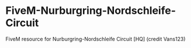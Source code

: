 # FiveM-Nurburgring-Nordschleife-Circuit
FiveM resource for Nurburgring-Nordschleife Circuit [HQ] (credit Vans123)
